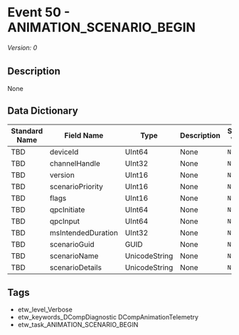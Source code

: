 # Event 50 - ANIMATION_SCENARIO_BEGIN
###### Version: 0

## Description
None

## Data Dictionary
|Standard Name|Field Name|Type|Description|Sample Value|
|---|---|---|---|---|
|TBD|deviceId|UInt64|None|`None`|
|TBD|channelHandle|UInt32|None|`None`|
|TBD|version|UInt16|None|`None`|
|TBD|scenarioPriority|UInt16|None|`None`|
|TBD|flags|UInt16|None|`None`|
|TBD|qpcInitiate|UInt64|None|`None`|
|TBD|qpcInput|UInt64|None|`None`|
|TBD|msIntendedDuration|UInt32|None|`None`|
|TBD|scenarioGuid|GUID|None|`None`|
|TBD|scenarioName|UnicodeString|None|`None`|
|TBD|scenarioDetails|UnicodeString|None|`None`|

## Tags
* etw_level_Verbose
* etw_keywords_DCompDiagnostic DCompAnimationTelemetry
* etw_task_ANIMATION_SCENARIO_BEGIN